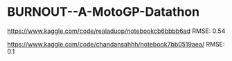 # BURNOUT--A-MotoGP-Datathon

https://www.kaggle.com/code/realaduop/notebookcb6bbbb6ad 
RMSE: 0.54

https://www.kaggle.com/code/chandansahhh/notebook7bb0519aea/ 
RMSE: 0.1
